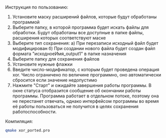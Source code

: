 Инструкция по пользованию:
1) Установите маску расширений файлов, которые будут обработаны программой
2) Выберите папку, в которой программа будет искать файлы для обработки. Будут обработаны все доступные в папке файлы, расширения которых соответствуют маске
3) Выберите тип сохранения: а) При перезаписи исходный файл будет модифицирован
б) При создании нового файла будет создан файл формата "исходноеИмя_output1" в папке назначения
4) Выберите папку для сохранения файлов
5) Установите нужные флажки
6) Введите число-модификатор, с которым будет проведена операция xor. Число ограничено по величине программно, оно автоматически сбросится если значение недопустимо
7) Нажмите "Старт" и ожидайте завершения работы программы. В окне статуса отобразится сообщение об окончании работы программы.
Программа работает в отдельном потоке, поэтому она не перестанет отвечать, однако интерфейсом программы во время её работы пользоваться не получится в целях сохранения работоспособности.

Компиляция:
```sh 
qmake xor_ported.pro
```
